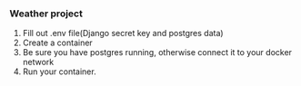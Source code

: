 ### Weather project

1. Fill out .env file(Django secret key and postgres data) 
2. Create a container
3. Be sure you have postgres running, otherwise connect it to your docker network
4. Run your container.
